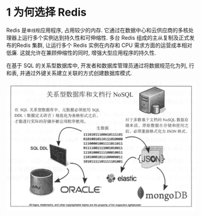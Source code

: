 # 1 为何选择 Redis

Redis 是`单线程`应用程序, 占用较少的内存. 它通过在数据中心和云供应商的多核处理器上运行多个实例达到持久性和可伸缩性. 多台 Redis 组成的主从复制及正式发布的Redis 集群, 让运行多个 Redis 实例在内存和 CPU 需求方面的运营成本相对低廉. 这就允许在兼顾伸缩性的同时, 增强大型应用程序的持久性.

在基于 SQL 的关系型数据库中, 开发者和数据库管理员通过将数据规范化为列, 行和表, 并通过外键关系建立关联的方式创建数据库模式.

![关系数据库和NoSQL](https://raw.githubusercontent.com/21moons/memo/master/res/img/redis/Figure_1.1_关系数据库和NoSQL.jpg)




